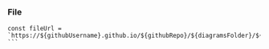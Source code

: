 ### File
``` // Формируем URL к файлу на GitHub Pages
const fileUrl = `https://${githubUsername}.github.io/${githubRepo}/${diagramsFolder}/${fileName}`; ```
